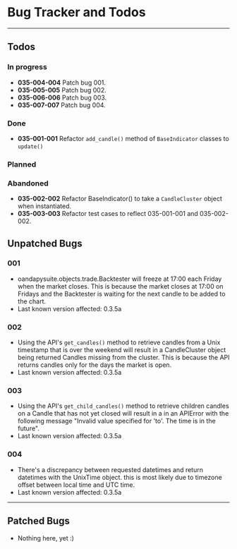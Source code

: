 # Bug Tracker and Todos

---
## Todos

### In progress
- **035-004-004** Patch bug 001.
- **035-005-005** Patch bug 002.
- **035-006-006** Patch bug 003.
- **035-007-007** Patch bug 004.

### Done
- **035-001-001** Refactor `add_candle()` method of `BaseIndicator` classes to `update()`

### Planned


### Abandoned
- **035-002-002** Refactor BaseIndicator() to take a `CandleCluster` object when instantiated. 
- **035-003-003** Refactor test cases to reflect 035-001-001 and 035-002-002. 

## Unpatched Bugs

### 001 ###
- oandapysuite.objects.trade.Backtester will freeze at 17:00 each Friday when the market closes. This is because the market closes at 17:00 on 
Fridays and the Backtester is waiting for the next candle to be added to the chart.
- Last known version affected: 0.3.5a

### 002 ###
- Using the API's `get_candles()` method to retrieve candles from a Unix timestamp that is over the weekend will result in a CandleCluster
object being returned Candles missing from the cluster. This is because the API returns candles only for the days the market is open.
- Last known version affected: 0.3.5a

### 003 ###
- Using the API's `get_child_candles()` method to retrieve children candles on a Candle that has not yet closed will result in a 
in an APIError with the following message "Invalid value specified for 'to'. The time is in the future".
- Last known version affected: 0.3.5a

### 004 ###
- There's a discrepancy between requested datetimes and return datetimes with the UnixTime object. 
this is most likely due to timezone offset between local time and UTC time.
- Last known version affected: 0.3.5a

---

## Patched Bugs

- Nothing here, yet :)
